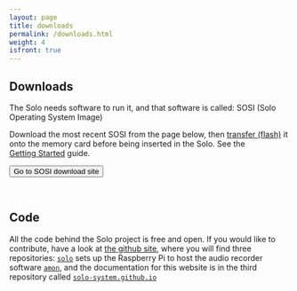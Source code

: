 ```yaml
---
layout: page
title: downloads
permalink: /downloads.html
weight: 4
isfront: true
---
```


## Downloads

The Solo needs software to run it, and that software is called: SOSI (Solo Operating System Image)

Download the most recent SOSI from the page below, then [transfer (flash)](/documentation/flashing.html)
it onto the memory card before being inserted in the Solo. See the
[Getting&nbsp;Started](/documentation/getting-started.html) guide.

<form action="http://www.solo-system.org/sosi">
    <input class="download-button" type="submit" value="Go to SOSI download site">
</form>

&nbsp;

## Code

All the code behind the Solo project is free and open.
If you would like to contribute, have a look at <a
href="http://www.github.com/solo-system">the github site</a>, where
you will find three repositories:
[`solo`](http://www.github.com/solo-system/solo) sets up the Raspberry
Pi to host the audio recorder software
[`amon`](http://www.github.com/solo-system/solo-system.github.io), and
the documentation for this website is in the third repository
called
[`solo-system.github.io`](http://www.github.com/solo-system/solo-system.github.io)


